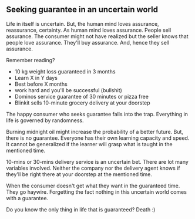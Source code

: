 ## Seeking guarantee in an uncertain world

Life in itself is uncertain. But, the human mind loves assurance, reassurance, certainty.
As human mind loves assurance. People sell assurance. The consumer might not have realized but the seller knows that people love assurance. They'll buy assurance. And, hence they sell assurance. 

Remember reading?

- 10 kg weight loss guaranteed in 3 months
- Learn X in Y days
- Best before X months
- work hard and you'll be successful (bullshit)
- Dominos service guarantee of 30 minutes or pizza free
- Blinkit sells 10-minute grocery delivery at your doorstep

The happy consumer who seeks guarantee falls into the trap. Everything in life is governed by randomness. 

Burning midnight oil might increase the probability of a better future. But, there is no guarantee. Everyone has their own learning capacity and speed. It cannot be generalized if the learner will grasp what is taught in the mentioned time. 

10-mins or 30-mins delivery service is an uncertain bet. There are lot many variables involved. Neither the company nor the delivery agent knows if they'll be right there at your doorstep at the mentioned time. 

When the consumer doesn't get what they want in the guaranteed time. They go haywire.  Forgetting the fact nothing in this uncertain world comes with a guarantee. 

Do you know the only thing in life that is guaranteed?
Death :)




  